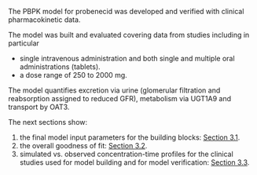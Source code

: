 The PBPK model for probenecid was developed and verified with clinical pharmacokinetic data.

The model was built and evaluated covering data from studies including in particular

* single intravenous administration and both single and multiple oral administrations (tablets).
* a dose range of 250 to 2000 mg.

The model quantifies excretion via urine (glomerular filtration and reabsorption assigned to reduced GFR), metabolism via UGT1A9 and transport by OAT3.

The next sections show:

1. the final model input parameters for the building blocks: [Section 3.1](#31-probenecid-final-input-parameters).
2. the overall goodness of fit: [Section 3.2](#32-probenecid-diagnostics-plots).
3. simulated vs. observed concentration-time profiles for the clinical studies used for model building and for model verification: [Section 3.3](#33-concentration-time-profiles).

